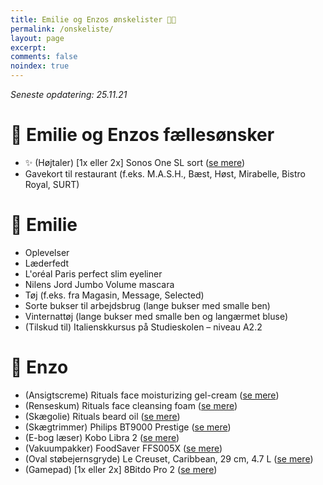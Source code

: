 ```yaml
---
title: Emilie og Enzos ønskelister 🎄🎁
permalink: /onskeliste/
layout: page
excerpt: 
comments: false
noindex: true
---
```


*Seneste opdatering: 25.11.21*

# 💑 Emilie og Enzos fællesønsker
- ✨ (Højtaler) [1x eller 2x] Sonos One SL sort ([se mere](https://www.komplett.dk/product/1137446/tv-hifi/hoejttalere/multiroom/sonos-one-sl-sort))
- Gavekort til restaurant (f.eks. M.A.S.H., Bæst, Høst, Mirabelle, Bistro Royal, SURT)

# 👩 Emilie
- Oplevelser
- Læderfedt
- L'oréal Paris perfect slim eyeliner
- Nilens Jord Jumbo Volume mascara
- Tøj (f.eks. fra Magasin, Message, Selected)
- Sorte bukser til arbejdsbrug (lange bukser med smalle ben)
- Vinternattøj (lange bukser med smalle ben og langærmet bluse)
- (Tilskud til) Italienskkursus på Studieskolen – niveau A2.2

# 👨 Enzo
- (Ansigtscreme) Rituals face moisturizing gel-cream ([se mere](https://www.rituals.com/da-dk/the-ritual-of-samurai-face-24h-active-hydration-face-cream-1111483.html?source=productlisting&showbacklink=true))
- (Renseskum) Rituals face cleansing foam ([se mere](https://www.rituals.com/da-dk/the-ritual-of-samurai-face-cleansing-foam-1103189.html?source=productlisting&showbacklink=true))
- (Skægolie) Rituals beard oil ([se mere](https://www.rituals.com/da-dk/the-ritual-of-samurai-beard-oil-1103184.html?source=productlisting&showbacklink=true))
- (Skægtrimmer) Philips BT9000 Prestige ([se mere](https://www.philips.dk/c-p/BT9810_15/beard-trimmer-9000-prestige-skaegtrimmer))
- (E-bog læser) Kobo Libra 2 ([se mere](https://www.computersalg.dk/i/7738653/rakuten-kobo-libra-2-17-8-cm-7-e-bl%c3%a6k-carta-1264-x-1680-pixel-cbr-cbz-html-mobi-pdf-rtf-txt-epub-bmp-gif-jpeg-png-tiff-32-gb))
- (Vakuumpakker) FoodSaver FFS005X ([se mere](https://www.elgiganten.dk/product/hjem-have/kokkenudstyr/kokkenmaskiner-madlavning/sous-vide-vakuumpakker/foodsaver-vakuumpakker-204003/FS204003?scid=Pricecomparison8084162610))
- (Oval støbejernsgryde) Le Creuset, Caribbean, 29 cm, 4.7 L ([se mere](https://www.lecreuset.dk/da_DK/p/oval-gryde-stobejern/CI1178.html?dwvar_CI1178_color=teal&dwvar_CI1178_size=29cm-l4-7))
- (Gamepad) [1x eller 2x] 8Bitdo Pro 2 ([se mere](https://www.amazon.de/-/en/6922621501695/dp/B08XY8SK9B))

